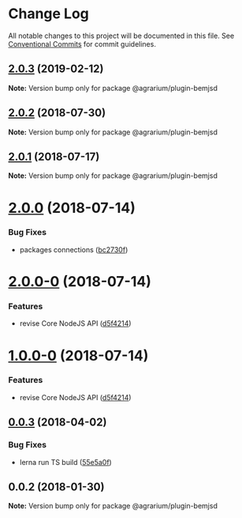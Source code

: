 # Change Log

All notable changes to this project will be documented in this file.
See [Conventional Commits](https://conventionalcommits.org) for commit guidelines.

## [2.0.3](https://github.com/agrarium/agrarium/compare/@agrarium/plugin-bemjsd@2.0.2...@agrarium/plugin-bemjsd@2.0.3) (2019-02-12)

**Note:** Version bump only for package @agrarium/plugin-bemjsd





<a name="2.0.2"></a>
## [2.0.2](https://github.com/agrarium/agrarium/compare/@agrarium/plugin-bemjsd@2.0.1...@agrarium/plugin-bemjsd@2.0.2) (2018-07-30)




**Note:** Version bump only for package @agrarium/plugin-bemjsd

<a name="2.0.1"></a>
## [2.0.1](https://github.com/agrarium/agrarium/compare/@agrarium/plugin-bemjsd@2.0.0...@agrarium/plugin-bemjsd@2.0.1) (2018-07-17)




**Note:** Version bump only for package @agrarium/plugin-bemjsd

<a name="2.0.0"></a>
# [2.0.0](https://github.com/agrarium/agrarium/compare/@agrarium/plugin-bemjsd@2.0.0-0...@agrarium/plugin-bemjsd@2.0.0) (2018-07-14)


### Bug Fixes

* packages connections ([bc2730f](https://github.com/agrarium/agrarium/commit/bc2730f))




<a name="2.0.0-0"></a>
# [2.0.0-0](https://github.com/agrarium/agrarium/compare/@agrarium/plugin-bemjsd@0.0.3...@agrarium/plugin-bemjsd@2.0.0-0) (2018-07-14)


### Features

* revise Core NodeJS API ([d5f4214](https://github.com/agrarium/agrarium/commit/d5f4214))




<a name="1.0.0-0"></a>
# [1.0.0-0](https://github.com/agrarium/agrarium/compare/@agrarium/plugin-bemjsd@0.0.3...@agrarium/plugin-bemjsd@1.0.0-0) (2018-07-14)


### Features

* revise Core NodeJS API ([d5f4214](https://github.com/agrarium/agrarium/commit/d5f4214))




<a name="0.0.3"></a>
## [0.0.3](https://github.com/agrarium/agrarium/compare/@agrarium/plugin-bemjsd@0.0.2...@agrarium/plugin-bemjsd@0.0.3) (2018-04-02)


### Bug Fixes

* lerna run TS build ([55e5a0f](https://github.com/agrarium/agrarium/commit/55e5a0f))




<a name="0.0.2"></a>
## 0.0.2 (2018-01-30)




**Note:** Version bump only for package @agrarium/plugin-bemjsd
